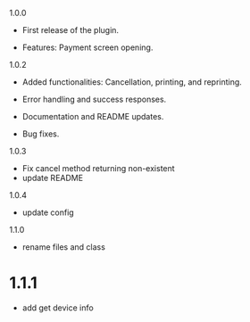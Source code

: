 1.0.0
* First release of the plugin.

* Features: Payment screen opening.

1.0.2
* Added functionalities: Cancellation, printing, and reprinting.

* Error handling and success responses.

* Documentation and README updates.

* Bug fixes.

1.0.3
* Fix cancel method returning non-existent
* update README

1.0.4
* update config

1.1.0
* rename files and class

# 1.1.1
* add get device info